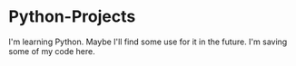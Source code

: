Python-Projects
===============
I'm learning Python. Maybe I'll find some use for it in the future. I'm saving some of my code here. 

